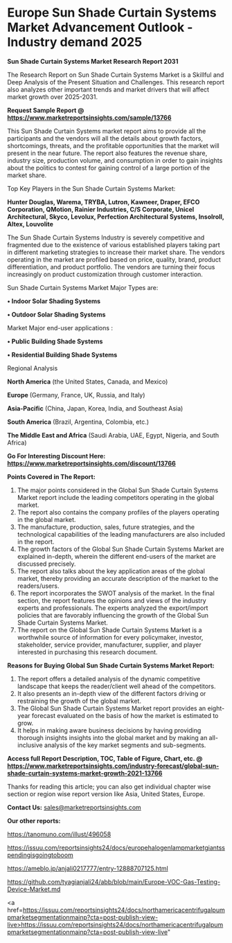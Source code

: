 # Europe Sun Shade Curtain Systems Market Advancement Outlook - Industry demand 2025

<strong>Sun Shade Curtain Systems Market Research Report 2031</strong>

The Research Report on Sun Shade Curtain Systems Market is a Skillful and Deep Analysis of the Present Situation and Challenges. This research report also analyzes other important trends and market drivers that will affect market growth over 2025-2031.

<strong>Request Sample Report @ <a href=https://www.marketreportsinsights.com/sample/13766>https://www.marketreportsinsights.com/sample/13766</a></strong>

This Sun Shade Curtain Systems market report aims to provide all the participants and the vendors will all the details about growth factors, shortcomings, threats, and the profitable opportunities that the market will present in the near future. The report also features the revenue share, industry size, production volume, and consumption in order to gain insights about the politics to contest for gaining control of a large portion of the market share.

Top Key Players in the Sun Shade Curtain Systems Market:

<strong>Hunter Douglas, Warema, TRYBA, Lutron, Kawneer, Draper, EFCO Corporation, QMotion, Rainier Industries, C/S Corporate, Unicel Architectural, Skyco, Levolux, Perfection Architectural Systems, Insolroll, Altex, Louvolite</strong>

The Sun Shade Curtain Systems Industry is severely competitive and fragmented due to the existence of various established players taking part in different marketing strategies to increase their market share. The vendors operating in the market are profiled based on price, quality, brand, product differentiation, and product portfolio. The vendors are turning their focus increasingly on product customization through customer interaction.

Sun Shade Curtain Systems Market Major Types are:

<strong>• Indoor Solar Shading Systems

• Outdoor Solar Shading Systems</strong>

Market Major end-user applications :

<strong>• Public Building Shade Systems

• Residential Building Shade Systems</strong>

Regional Analysis

</u><strong><b>North America</b></strong> (the United States, Canada, and Mexico)

<strong><b>Europe </b></strong>(Germany, France, UK, Russia, and Italy)

<strong><b>Asia-Pacific</b></strong> (China, Japan, Korea, India, and Southeast Asia)

<strong><b>South America</b></strong> (Brazil, Argentina, Colombia, etc.)

<strong><b>The Middle East and Africa</b></strong> (Saudi Arabia, UAE, Egypt, Nigeria, and South Africa)

<strong>Go For Interesting Discount Here: <a href=https://www.marketreportsinsights.com/discount/13766>https://www.marketreportsinsights.com/discount/13766</a></strong>

<strong>Points Covered in The Report:</strong>
<ol>
  <li>The major points considered in the Global Sun Shade Curtain Systems Market report include the leading competitors operating in the global market.</li>
  <li>The report also contains the company profiles of the players operating in the global market.</li>
  <li>The manufacture, production, sales, future strategies, and the technological capabilities of the leading manufacturers are also included in the report.</li>
  <li>The growth factors of the Global Sun Shade Curtain Systems Market are explained in-depth, wherein the different end-users of the market are discussed precisely.</li>
  <li>The report also talks about the key application areas of the global market, thereby providing an accurate description of the market to the readers/users.</li>
  <li>The report incorporates the SWOT analysis of the market. In the final section, the report features the opinions and views of the industry experts and professionals. The experts analyzed the export/import policies that are favorably influencing the growth of the Global Sun Shade Curtain Systems Market.</li>
  <li>The report on the Global Sun Shade Curtain Systems Market is a worthwhile source of information for every policymaker, investor, stakeholder, service provider, manufacturer, supplier, and player interested in purchasing this research document.</li>
</ol>
<strong>Reasons for Buying Global Sun Shade Curtain Systems Market Report:</strong>

<ol>
  <li>The report offers a detailed analysis of the dynamic competitive landscape that keeps the reader/client well ahead of the competitors.</li>
  <li>It also presents an in-depth view of the different factors driving or restraining the growth of the global market.</li>
  <li>The Global Sun Shade Curtain Systems Market report provides an eight-year forecast evaluated on the basis of how the market is estimated to grow.</li>
  <li>It helps in making aware business decisions by having providing thorough insights insights into the global market and by making an all-inclusive analysis of the key market segments and sub-segments.</li>
</ol>
<strong>Access full Report Description, TOC, Table of Figure, Chart, etc. @ <a href=https://www.marketreportsinsights.com/industry-forecast/global-sun-shade-curtain-systems-market-growth-2021-13766>https://www.marketreportsinsights.com/industry-forecast/global-sun-shade-curtain-systems-market-growth-2021-13766</a></strong>


Thanks for reading this article; you can also get individual chapter wise section or region wise report version like Asia, United States, Europe.

<strong>Contact Us:</strong>
sales@marketreportsinsights.com

<strong>Our other reports:</strong>

<a href=https://tanomuno.com/illust/496058>https://tanomuno.com/illust/496058</a>

<a href=https://issuu.com/reportsinsights24/docs/europehalogenlampmarketgiantsspendingisgoingtoboom>https://issuu.com/reportsinsights24/docs/europehalogenlampmarketgiantsspendingisgoingtoboom</a>

<a href=https://ameblo.jp/anjali0217777/entry-12888707125.html>https://ameblo.jp/anjali0217777/entry-12888707125.html</a>

<a href=https://github.com/tyagianjali24/abb/blob/main/Europe-VOC-Gas-Testing-Device-Market.md>https://github.com/tyagianjali24/abb/blob/main/Europe-VOC-Gas-Testing-Device-Market.md</a>

<a href=https://issuu.com/reportsinsights24/docs/northamericacentrifugalpumpmarketsegmentationmainp?cta=post-publish-view-live>https://issuu.com/reportsinsights24/docs/northamericacentrifugalpumpmarketsegmentationmainp?cta=post-publish-view-live</a>"
